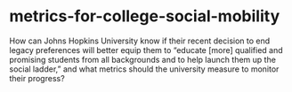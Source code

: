 # metrics-for-college-social-mobility
How can Johns Hopkins University know if their recent decision to end legacy preferences will better equip them to “educate [more] qualified and promising students from all backgrounds and to help launch them up the social ladder,” and what metrics should the university measure to monitor their progress?
